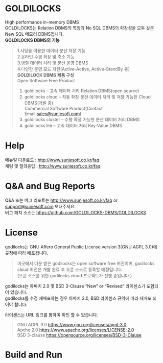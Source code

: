 # GOLDILOCKS 
High performance in-memory DBMS<br>
GOLDILOCKS는 Relation DBMS의 특징과 No SQL DBMS의 확장성을 모두 갖춘 New SQL 메모리 DBMS입니다. <br>
<b>GOLDILOCKS DBMS의 기능</b><br>
>1.샤딩을 이용한 데이터 분산 저장 기능<br>
>2.온라인 수평 확장 및 축소 기능<br>
>3.병렬 데이터 처리 및 분산 운영 DBMS<br>
>4.다양한 운영 모드 지원(Active-Active, Active-StandBy 등)<br>
<b>GOLDILOCK DBMS 제품 구성</b><br>
Open Software Free Product<br>
>1. goldilocks – 고속 데이터 처리 Relation DBMS(open source)<br>
>2. goldilocks cloud – 자동 확장 분산 데이터 처리 및 저장 가능한 Cloud DBMS(개발 중)<br>
Commercial Software Product(Contact Email:sales@sunjesoft.com)<br>
>1. goldilocks cluster – 수평 확장 가능한 분산 데이터 처리 DBMS<br>
>2. goldilocks lite – 고속 데이터 처리 Key-Value DBMS<br>


# Help
메뉴얼 다운로드 : http://www.sunjesoft.co.kr/faq <br>
채팅 및 질의응답 : http://www.sunjesoft.co.kr/faq <br>

# Q&A and Bug Reports
Q&A 또는 버그 리포트는 <http://www.sunjesoft.co.kr/faq> or support@sunjesoft.com 보내주세요.<br>
버그 패치 소스는 https://github.com/GOLDILOCKS-DBMS/GOLDILOCKS <br>

# License
godilocks는 GNU Affero General Public License version 3(GNU AGPL 3.0)에 규정에 따라 배포됩니다.<br>
>이곳에서 다운 받은 godilocks는 open software free 버전이며, godilocks cloud 버전은 개발 완료 후 오픈 소스로 등록할 예정입니다. <br>
>(오픈 소스를 위한 godilocks cloud 프로젝트가 진행 중입니다.)<br>

godilocks는 아파치 2.0 및 BSD 3-Clause “New” or “Revised” 라이센스가 포함되어 있습니다. <br>
godilocks를 수정 재배포하는 경우 아파치 2.0, BSD 라이센스 규약에 따라 재배포 되어야 합니다.<br>

라이센스는 URL 링크를 통하여 확인 할 수 있습니다.<br>
> GNU AGPL 3.0   <https://www.gnu.org/licenses/agpl-3.0><br>
> Apche 2.0      <https://www.apache.org/licenses/LICENSE-2.0><br>
> BSD 3-clause   <https://opensource.org/licenses/BSD-3-Clause><br>

# Build and Run
